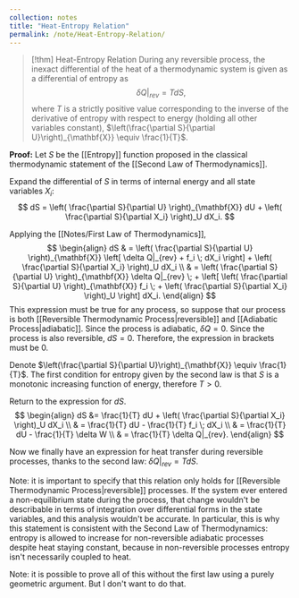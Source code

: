 ```yaml
---
collection: notes
title: "Heat-Entropy Relation"
permalink: /note/Heat-Entropy-Relation/
---
```


> [!thm] Heat-Entropy Relation
> During any reversible process, the inexact differential of the heat of a thermodynamic system is given as a differential of entropy as
> $$
> \delta Q|_{rev} = T dS,
> $$
> where $T$ is a strictly positive value corresponding to the inverse of the derivative of entropy with respect to energy (holding all other variables constant), $\left(\frac{\partial S}{\partial U}\right)_{\mathbf{X}} \equiv \frac{1}{T}$.

**Proof:**
Let $S$ be the [[Entropy]] function proposed in the classical thermodynamic statement of the [[Second Law of Thermodynamics]].

Expand the differential of $S$ in terms of internal energy and all state variables $X_i$:
$$
dS = \left( \frac{\partial S}{\partial U} \right)_{\mathbf{X}} dU + \left( \frac{\partial S}{\partial X_i} \right)_U dX_i.
$$

Applying the [[Notes/First Law of Thermodynamics]],
$$
\begin{align}
dS  & = \left( \frac{\partial S}{\partial U} \right)_{\mathbf{X}} \left[ \delta Q|_{rev} + f_i \; dX_i \right] + \left( \frac{\partial S}{\partial X_i} \right)_U dX_i \\
 & = \left( \frac{\partial S}{\partial U} \right)_{\mathbf{X}} \delta Q|_{rev} \; + \left[ \left( \frac{\partial S}{\partial U} \right)_{\mathbf{X}} f_i  \; + \left( \frac{\partial S}{\partial X_i} \right)_U \right] dX_i.
\end{align}
$$
This expression must be true for any process, so suppose that our process is both [[Reversible Thermodynamic Process|reversible]] and [[Adiabatic Process|adiabatic]]. Since the process is adiabatic, $\delta Q = 0$. Since the process is also reversible, $dS = 0$. Therefore, the expression in brackets must be $0$.

Denote $\left(\frac{\partial S}{\partial U}\right)_{\mathbf{X}} \equiv \frac{1}{T}$. The first condition for entropy given by the second law is that $S$ is a monotonic increasing function of energy, therefore $T > 0$. 

Return to the expression for $dS$.
$$
\begin{align}
   dS &= \frac{1}{T} dU + \left( \frac{\partial S}{\partial X_i} \right)_U dX_i  \\
 & = \frac{1}{T} dU - \frac{1}{T} f_i \; dX_i  \\
 & = \frac{1}{T} dU - \frac{1}{T} \delta W  \\
 & = \frac{1}{T} \delta Q|_{rev}.
\end{align}
$$

Now we finally have an expression for heat transfer during reversible processes, thanks to the second law: $\delta Q|_{rev} = T dS$.

Note: it is important to specify that this relation only holds for [[Reversible Thermodynamic Process|reversible]] processes. If the system ever entered a non-equilibrium state during the process, that change wouldn't be describable in terms of integration over differential forms in the state variables, and this analysis wouldn't be accurate. In particular, this is why this statement is consistent with the Second Law of Thermodynamics: entropy is allowed to increase for non-reversible adiabatic processes despite heat staying constant, because in non-reversible processes entropy isn't necessarily coupled to heat.

Note: it is possible to prove all of this without the first law using a purely geometric argument. But I don't want to do that.
